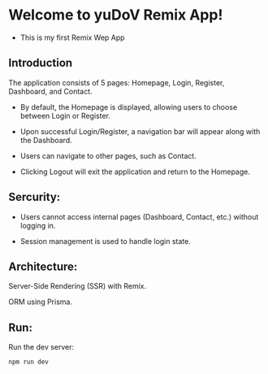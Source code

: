 # Welcome to yuDoV Remix App!

- This is my first Remix Wep App

## Introduction

The application consists of 5 pages: Homepage, Login, Register, Dashboard, and Contact.

- By default, the Homepage is displayed, allowing users to choose between Login or Register.

- Upon successful Login/Register, a navigation bar will appear along with the Dashboard.

- Users can navigate to other pages, such as Contact.

- Clicking Logout will exit the application and return to the Homepage.

## Sercurity:

- Users cannot access internal pages (Dashboard, Contact, etc.) without logging in.

- Session management is used to handle login state.

## Architecture:

Server-Side Rendering (SSR) with Remix.

ORM using Prisma.

## Run:

Run the dev server:

```shellscript
npm run dev
```

